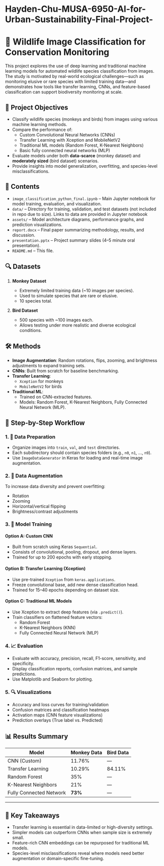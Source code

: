 # Hayden-Chu-MUSA-6950-AI-for-Urban-Sustainability-Final-Project-
# 🐾 Wildlife Image Classification for Conservation Monitoring

This project explores the use of deep learning and traditional machine learning models for automated wildlife species classification from images. The study is motivated by real-world ecological challenges—such as monitoring elusive or rare species with limited training data—and demonstrates how tools like transfer learning, CNNs, and feature-based classification can support biodiversity monitoring at scale.

## 🧠 Project Objectives

- Classify wildlife species (monkeys and birds) from images using various machine learning methods.
- Compare the performance of:
  - Custom Convolutional Neural Networks (CNNs)
  - Transfer Learning with Xception and MobileNetV2
  - Traditional ML models (Random Forest, K-Nearest Neighbors)
  - Basic fully connected neural networks (MLP)
- Evaluate models under both **data-scarce** (monkey dataset) and **moderately sized** (bird dataset) scenarios.
- Provide insights into model generalization, overfitting, and species-level misclassifications.

## 📂 Contents

- `image_classification_python_final.ipynb` – Main Jupyter notebook for model training, evaluation, and visualization.
- `data/` – Directory for training, validation, and test datasets (not included in repo due to size). Links to data are provided in Jupyter notebook
- `assets/` – Model architecture diagrams, performance graphs, and prediction visualizations.
- `report.docx` – Final paper summarizing methodology, results, and discussion.
- `presentation.pptx` – Project summary slides (4–5 minute oral presentation).
- `README.md` – This file.

## 🔍 Datasets

1. **Monkey Dataset**
   - Extremely limited training data (~10 images per species).
   - Used to simulate species that are rare or elusive.
   - 10 species total.

2. **Bird Dataset**
   - 500 species with ~100 images each.
   - Allows testing under more realistic and diverse ecological conditions.

## 🛠️ Methods

- **Image Augmentation**: Random rotations, flips, zooming, and brightness adjustments to expand training sets.
- **CNNs**: Built from scratch for baseline benchmarking.
- **Transfer Learning**:
  - `Xception` for monkeys
  - `MobileNetV2` for birds
- **Traditional ML**:
  - Trained on CNN-extracted features.
  - Models: Random Forest, K-Nearest Neighbors, Fully Connected Neural Network (MLP).

## 🔄 Step-by-Step Workflow

### 1. 🧼 Data Preparation
- Organize images into `train`, `val`, and `test` directories.
- Each subdirectory should contain species folders (e.g., `n0`, `n1`, ..., `n9`).
- Use `ImageDataGenerator` in Keras for loading and real-time image augmentation.

### 2. 🧪 Data Augmentation
To increase data diversity and prevent overfitting:
- Rotation
- Zooming
- Horizontal/vertical flipping
- Brightness/contrast adjustments

### 3. 🧠 Model Training

#### Option A: Custom CNN
- Built from scratch using Keras `Sequential`.
- Consists of convolutional, pooling, dropout, and dense layers.
- Trained for up to 200 epochs with early stopping.

#### Option B: Transfer Learning (Xception)
- Use pre-trained `Xception` from `keras.applications`.
- Freeze convolutional base, add new dense classification head.
- Trained for 15–40 epochs depending on dataset size.

#### Option C: Traditional ML Models
- Use Xception to extract deep features (via `.predict()`).
- Train classifiers on flattened feature vectors:
  - Random Forest
  - K-Nearest Neighbors (KNN)
  - Fully Connected Neural Network (MLP)

### 4. 📈 Evaluation
- Evaluate with accuracy, precision, recall, F1-score, sensitivity, and specificity.
- Display classification reports, confusion matrices, and sample predictions.
- Use Matplotlib and Seaborn for plotting.

### 5. 🔍 Visualizations
- Accuracy and loss curves for training/validation
- Confusion matrices and classification heatmaps
- Activation maps (CNN feature visualizations)
- Prediction overlays (True label vs. Predicted)

## 📊 Results Summary

| Model                  | Monkey Data | Bird Data |
|------------------------|-------------|-----------|
| CNN (Custom)           | 11.76%      | —         |
| Transfer Learning      | 10.29%      | 84.11%    |
| Random Forest          | 35%         | —         |
| K-Nearest Neighbors    | 21%         | —         |
| Fully Connected Network| **73%**     | —         |

---

## 🌿 Key Takeaways

- Transfer learning is essential in data-limited or high-diversity settings.
- Simpler models can outperform CNNs when sample size is extremely small.
- Feature-rich CNN embeddings can be repurposed for traditional ML models.
- Species-level misclassifications reveal where models need better augmentation or domain-specific fine-tuning.
